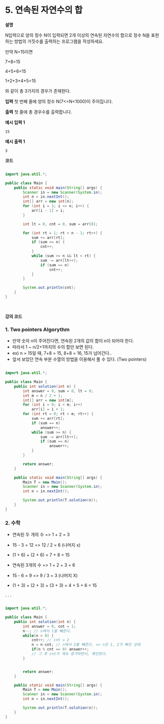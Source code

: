 # 5. 연속된 자연수의 합

**설명**

N입력으로 양의 정수 N이 입력되면 2개 이상의 연속된 자연수의 합으로 정수 N을 표현하는 방법의 가짓수를 출력하는 프로그램을 작성하세요.

만약 N=15이면

7+8=15

4+5+6=15

1+2+3+4+5=15

와 같이 총 3가지의 경우가 존재한다.

**입력**
첫 번째 줄에 양의 정수 N(7<=N<1000)이 주어집니다.

**출력**
첫 줄에 총 경우수를 출력합니다.

**예시 입력 1**

```
15
```

**예시 출력 1**

```
3
```

**코드**

```java

import java.util.*;

public class Main {
    public static void main(String[] args) {
        Scanner in = new Scanner(System.in);
        int n = in.nextInt();
        int[] arr = new int[n];
        for (int i = 1; i <= n; i++) {
            arr[i - 1] = i;
        }

        int lt = 0, cnt = 0, sum = arr[0];

        for (int rt = 1; rt < n - 1; rt++) {
            sum += arr[rt];
            if (sum == n) {
                cnt++;
            }
            while (sum >= n && lt < rt) {
                sum -= arr[lt++];
                if (sum == n)
                    cnt++;
            }
        }

        System.out.println(cnt);
    }
}
```

<br />

**강의 코드**

### 1. Two pointers Algorythm

- 만약 숫자 n이 주어진다면, 연속된 2개의 값의 합이 n이 되어야 한다.
- 따라서 1 ~ n/2+1까지의 수의 합만 보면 된다.
- ex) n = 15일 때, 7+8 = 15, 8+8 = 16, 15가 넘어간다..
- 앞서 보았던 연속 부분 수열의 방법을 이용해서 풀 수 있다. (Two pointers)

```java

import java.util.*;

public class Main {
    public int solution(int n) {
        int answer = 0, sum = 0, lt = 0;
        int m = n / 2 + 1;
        int[] arr = new int[m];
        for (int i = 0; i < m; i++)
            arr[i] = i + 1;
        for (int rt = 0; rt < m; rt++) {
            sum += arr[rt];
            if (sum == n)
                answer++;
            while (sum >= n) {
                sum -= arr[lt++];
                if (sum == n)
                    answer++;
            }
        }

        return answer;
    }

    public static void main(String[] args) {
        Main T = new Main();
        Scanner in = new Scanner(System.in);
        int n = in.nextInt();

        System.out.println(T.solution(n));
    }
}
```

### 2. 수학

- 연속된 두 개의 수 => 1 + 2 = 3
- 15 - 3 = 12 => 12 / 2 = 6 (나머지 x)
- (1 + 6) + (2 + 6) = 7 + 8 = 15

- 연속된 3개의 수 => 1 + 2 + 3 = 6
- 15 - 6 = 9 => 9 / 3 = 3 (나머지 X)
- (1 + 3) + (2 + 3) + (3 + 3) = 4 + 5 + 6 = 15

.
.
.

```java

import java.util.*;

public class Main {
    public int solution(int n) {
        int answer = 0, cnt = 1;
        n--; // n에서 1을 빼준다.
        while(n > 0) {
            cnt++; // cnt = 2
            n = n-cnt; // n에서 2를 빼준다. => n은 1, 2가 빠진 상태
            if(n % cnt == 0) answer++;
            // 그 후 cnt가 계속 증가하면서, 확인한다.
        }


        return answer;
    }

    public static void main(String[] args) {
        Main T = new Main();
        Scanner in = new Scanner(System.in);
        int n = in.nextInt();

        System.out.println(T.solution(n));
    }
}
```
